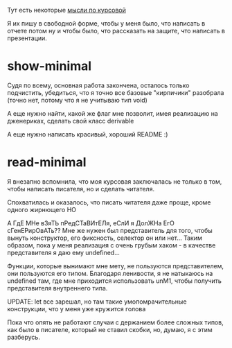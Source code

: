 Тут есть некоторые [мысли по курсовой](https://docs.google.com/document/d/1xjLKAkinbv5_SlKIQW87ZD2QaNcFBvBcb8TS5rksiNM/edit?usp=sharing)

Я их пишу в свободной форме, чтобы у меня было, что написать в отчете потом ну и чтобы было, что рассказать на защите, что написать в презентации.

# show-minimal

Судя по всему, основная работа закончена, осталось только подчистить, убедиться, что я точно все базовые "кирпичики" разобрала (точно нет, потому что я не учитываю тип void)

А еще нужно найти, какой же флаг мне позволит, имея реализацию на дженериках, сделать свой класс derivable

А еще нужно написать красивый, хороший README :)

# read-minimal

Я внезапно вспомнила, что моя курсовая заключалась не только в том, чтобы написать писателя, но и сделать читателя.

Спохватилась и оказалось, что писать читателя даже проще, кроме одного жирнющего НО

А ГдЕ МНе вЗяТЬ пРедСТаВИтЕЛя, еСлИ я ДолЖНа ЕгО сГенЕРирОвАТь??
Мне же нужен был представитель для того, чтобы вынуть конструктор, его фиксность, селектор он или нет...
Таким образом, пока у меня реализация с очень грубым хаком - в качестве представителя я даю ему undefined...

Функции, которые вынимают мне мету, не пользуются представителем, они пользуются его типом. Благодаря ленивости, я не натыкаюсь на undefined там, где мне приходится использовать unM1, чтобы получить представителя внутреннего типа.

UPDATE: let все зарешал, но там такие умопомрачительные конструкции, что у меня уже кружится голова

Пока что опять не работают случаи с держанием более сложных типов, как было в писателе, который не ставил скобки, но, думаю, я с этим разберусь.

